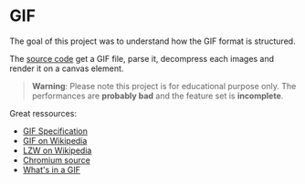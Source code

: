 # GIF

The goal of this project was to understand how the GIF format is structured.

The [source code](src/gif.js) get a GIF file, parse it, decompress each images and render it on a canvas element.

> **Warning**:
> Please note this project is for educational purpose only. The performances are **probably bad** and the feature set is **incomplete**.

Great ressources:

- [GIF Specification](https://www.w3.org/Graphics/GIF/spec-gif89a.txt)
- [GIF on Wikipedia](https://en.wikipedia.org/wiki/GIF)
- [LZW on Wikipedia](https://en.wikipedia.org/wiki/Lempel%E2%80%93Ziv%E2%80%93Welch)
- [Chromium source](https://chromium.googlesource.com/chromium/blink.git/+/master/Source/platform/image-decoders/gif/GIFImageReader.cpp)
- [What's in a GIF](http://www.matthewflickinger.com/lab/whatsinagif/)
